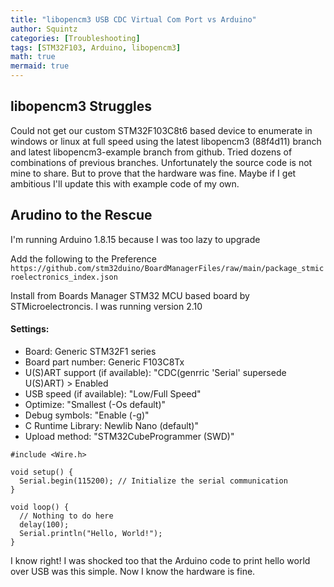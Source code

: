 ```yaml
---
title: "libopencm3 USB CDC Virtual Com Port vs Arduino"
author: Squintz
categories: [Troubleshooting]
tags: [STM32F103, Arduino, libopencm3]
math: true
mermaid: true
---
```


## libopencm3 Struggles

Could not get our custom STM32F103C8t6 based device to enumerate in windows or linux at full speed using the latest libopencm3 (88f4d11) branch and latest libopencm3-example branch from github. Tried dozens of combinations of previous branches. Unfortunately the source code is not mine to share. But to prove that the hardware was fine. Maybe if I get ambitious I'll update this with example code of my own.

## Arudino to the Rescue

I'm running Arduino 1.8.15 because I was too lazy to upgrade

Add the following to the Preference
```https://github.com/stm32duino/BoardManagerFiles/raw/main/package_stmicroelectronics_index.json```

Install from Boards Manager STM32 MCU based board by STMicroelectroncis. I was running version 2.10

#### Settings:

* Board: Generic STM32F1 series
* Board part number: Generic F103C8Tx
* U(S)ART support (if available): "CDC(genrric 'Serial' supersede U(S)ART) > Enabled
* USB speed (if available): "Low/Full Speed"
* Optimize: "Smallest (-Os default)"
* Debug symbols: "Enable (-g)"
* C Runtime Library: Newlib Nano (default)"
* Upload method: "STM32CubeProgrammer (SWD)"

```
#include <Wire.h>

void setup() {
  Serial.begin(115200); // Initialize the serial communication
}

void loop() {
  // Nothing to do here
  delay(100);
  Serial.println("Hello, World!");
}
```

I know right! I was shocked too that the Arduino code to print hello world over USB was this simple. Now I know the hardware is fine.